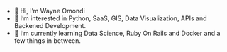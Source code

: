 - 👋 Hi, I’m Wayne Omondi
- 👀 I’m interested in Python, SaaS, GIS, Data Visualization, APIs and Backened Development.
- 🌱 I’m currently learning Data Science, Ruby On Rails and Docker and a few things in between.

<!---
WayneNyariroh/WayneNyariroh is a ✨ special ✨ repository because its `README.md` (this file) appears on your GitHub profile.
You can click the Preview link to take a look at your changes.
--->
